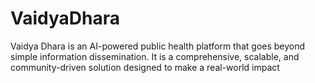 # VaidyaDhara
Vaidya Dhara is an AI-powered public health platform that goes beyond simple information dissemination. It is a comprehensive, scalable, and community-driven solution designed to make a real-world impact
